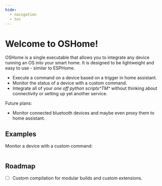 ```yaml
---
hide:
  - navigation
  - toc
---
```


# Welcome to OSHome!

OSHome is a single executable that allows you to integrate any device running an OS into your smart home. 
It is designed to be lightweight and easy to use - similar to ESPHome.

- Execute a command on a device based on a trigger in home assistant. 
- Monitor the status of a device with a custom command. 
- Integrate all of your _one off python scripts^TM^_ without thinking about connectivity or setting up yet another service.

Future plans:
- Monitor connected bluetooth devices and maybe even proxy them to home assistant.

## Examples

Monitor a device with a custom command:
```yaml

```


## Roadmap
- [ ] Custom compilation for modular builds and custom extensions.